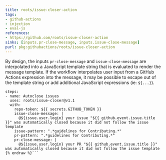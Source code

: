 ```yaml
---
title: roots/issue-closer-action
tags:
- github-actions
- injection
- eval-js
references:
- https://github.com/roots/issue-closer-action
sinks: [inputs.pr-close-message, inputs.issue-close-message]
purl: pkg:githubactions/roots/issue-closer-action
---
```


By design, the inputs `pr-close-message` and `issue-close-message` are interpolated into a JavaScript template string that is evaluated to render the message template. If the workflow interpolates user input from a GitHub Actions expression into the message, it may be possible to escape out of the template string or add additional JavaScript expressions (ie: `${...}`).

```yaml{% raw %}
steps:
- name: Autoclose issues
  uses: roots/issue-closer@v1.1
  with:
    repo-token: ${{ secrets.GITHUB_TOKEN }}
    issue-close-message: |
      @${issue.user.login} your issue "${{ github.event.issue.title }}" was automatically closed because it did not follow the issue template
    issue-pattern: ".*guidelines for Contributing.*"
    pr-pattern: ".*guidelines for Contributing.*"
    pr-close-message: |
      @${issue.user.login} your PR "${{ github.event.issue.title }}" was automatically closed because it did not follow the issue template
{% endraw %}```
